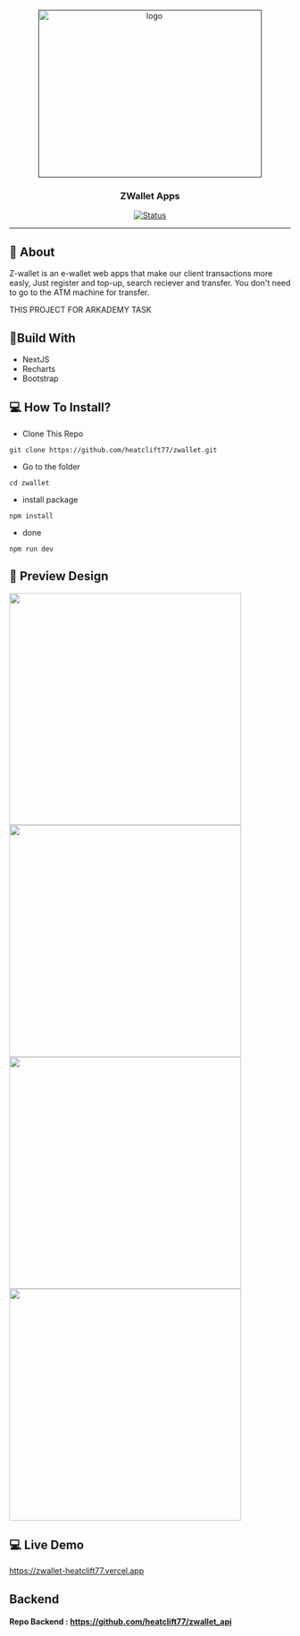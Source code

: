 <p align="center">
  <a href="" rel="noopener">
 <img width=400px height=300px src="https://i.ibb.co/PWw6SGx/image-2021-04-19-075223.png" alt="logo"></a>
</p>
<h3 align="center">ZWallet Apps</h3>
<div align="center">
  
[![Status](https://img.shields.io/website?down_color=red&down_message=Offline&up_color=green&up_message=Online&url=https%3A%2F%2Ftickitz-web.netlify.app)](https://tickitz-web.netlify.app)

</div>

---

## 🧐 About
Z-wallet is an e-wallet web apps that make our client transactions more easly, Just register and top-up, search reciever and transfer. You don't need to go to the ATM machine
for transfer.

THIS PROJECT FOR ARKADEMY TASK

## 🔖Build With
- NextJS
- Recharts
- Bootstrap

## 💻 How To Install?
- Clone This Repo
```
git clone https://github.com/heatclift77/zwallet.git
```
- Go to the folder
```
cd zwallet
```
- install package
```
npm install
```
- done
```
npm run dev
```
## 🔎 Preview Design <a name = "preview"></a>
<span>
    <img width="415" src="https://iili.io/BkPJUl.jpg">   
    <img width="415" src="https://iili.io/BkP2J2.jpg">   
    <img width="415" src="https://iili.io/BkPFO7.jpg">   
    <img width="415" src="https://iili.io/BkPKb9.jpg">
 </span> 
 
## 💻 Live Demo <a name = "live_demo"></a>
https://zwallet-heatclift77.vercel.app

## Backend
#### Repo Backend : https://github.com/heatclift77/zwallet_api
